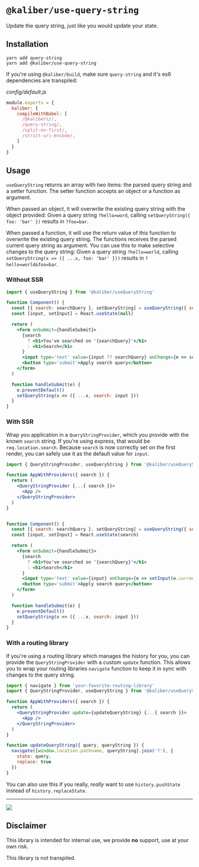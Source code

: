 # `@kaliber/use-query-string`
Update the query string, just like you would update your state. 

## Installation

```
yarn add query-string
yarn add @kaliber/use-query-string
```

If you're using `@kaliber/build`, make sure `query-string` and it's es6 dependencies are transpiled:

_config/default.js_
```js
module.exports = {
  kaliber: {
    compileWithBabel: [
      /@kaliber\//,
      /query-string/,
      /split-on-first/,
      /strict-uri-encode/,
    ]
  }
}
```

## Usage

`useQueryString` returns an array with two items: the parsed query string and a setter function. The setter function accepts an object or a function as argument. 

When passed an object, it will overwrite the existing query string with the object provided:
Given a query string `?hello=word`, calling `setQueryString({ foo: 'bar' })` results in `?foo=bar`.

When passed a function, it will use the return value of this function to overwrite the existing query string. The functions receives the parsed current query string as argument. You can use this to make selective changes to the query string:
Given a query string `?hello=world`, calling `setQueryString(x => ({ ...x, foo: 'bar' }))` results in `?hello=world&foo=bar`.

### Without SSR

```jsx
import { useQueryString } from '@kaliber/useQueryString'

function Component() {
  const [{ search: searchQuery }, setQueryString] = useQueryString({ search: '' })
  const [input, setInput] = React.useState(null)

  return (
    <form onSubmit={handleSubmit}>
      {search
        ? <h1>You've searched on '{searchQuery}'</h1>
        : <h1>Search</h1>
      }
      <input type='text' value={input ?? searchQuery} onChange={e => setInput(e.currentTarget.value)} name='search' />
      <button type='submit'>Apply search query</button>
    </form>
  )

  function handleSubmit(e) {
    e.preventDefault()
    setQueryString(x => ({ ...x, search: input }))
  }
}
```

### With SSR
Wrap you application in a `QueryStringProvider`, which you provide with the known `search` string. If you're using express, that would be `req.location.search`. Because `search` is now correctly set on the first render, you can safely use it as the default value for `input`.

```jsx
import { QueryStringProvider, useQueryString } from '@kaliber/useQueryString'

function AppWithProviders({ search }) {
  return (
    <QueryStringProvider {...{ search }}>
      <App />
    </QueryStringProvider>
  )
}


function Component() {
  const [{ search: searchQuery }, setQueryString] = useQueryString({ search: '' })
  const [input, setInput] = React.useState(search)

  return (
    <form onSubmit={handleSubmit}>
      {search
        ? <h1>You've searched on '{searchQuery}'</h1>
        : <h1>Search</h1>
      }
      <input type='text' value={input} onChange={e => setInput(e.currentTarget.value)} name='search' />
      <button type='submit'>Apply search query</button>
    </form>
  )

  function handleSubmit(e) {
    e.preventDefault()
    setQueryString(x => ({ ...x, search: input }))
  }
}
```

### With a routing library

If you're using a routing library which manages the history for you, you can provide the `QueryStringProvider` with a custom `update` function. This allows you to wrap your routing libraries `navigate` function to keep it in sync with changes to the query string.

```jsx
import { navigate } from 'your-favorite-routing-library'
import { QueryStringProvider, useQueryString } from '@kaliber/useQueryString'

function AppWithProviders({ search }) {
  return (
    <QueryStringProvider update={updateQueryString} {...{ search }}>
      <App />
    </QueryStringProvider>
  )
}

function updateQueryString({ query, queryString }) {
  navigate([window.location.pathname, queryString].join('?'), {
    state: query,
    replace: true
  })
}
```

You can also use this if you really, *really* want to use `history.pushState` instead of `history.replaceState`. 

----

![](https://media.giphy.com/media/3o85fQzrJTtmr7iitO/giphy.gif)

## Disclaimer
This library is intended for internal use, we provide __no__ support, use at your own risk. 

This library is not transpiled.